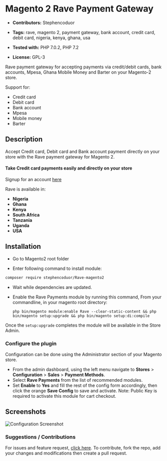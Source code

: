 # Magento 2 Rave Payment Gateway

 - **Contributors:** Stephencoduor

 - **Tags:** rave, magento 2, payment gateway, bank account, credit card, debit card, nigeria, kenya, ghana, usa
 - **Tested with:** PHP 7.0.2, PHP 7.2
 - **License:** GPL-3

Rave payment gateway for accepting payments via credit/debit cards, bank accounts, Mpesa, Ghana Mobile Money and Barter on your Magento-2 store.

Support for:

 - Credit card
 - Debit card
 - Bank account
 - Mpesa
 - Mobile money
 - Barter


## Description

Accept Credit card, Debit card and Bank account payment directly on your store with the Rave payment gateway for Magento 2.

#### Take Credit card payments easily and directly on your store

Signup for an account [here](https://rave.flutterwave.com)

Rave is available in:

* __Nigeria__
* __Ghana__
* __Kenya__
* __South Africa__
* __Tanzania__
* __Uganda__
* __USA__


## Installation

* Go to Magento2 root folder

* Enter following command to install module:

```bash
composer require stephencoduor/Rave-magento2
```

* Wait while dependencies are updated.

*  Enable the Rave Payments module by running this command,
   From your commandline, in your magento root directory:

   ```php bin/magento module:enable Rave --clear-static-content && php bin/magento setup:upgrade && php bin/magento setup:di:compile```

Once the `setup:upgrade` completes the module will be available in the Store Admin.



### Configure the plugin

Configuration can be done using the Administrator section of your Magento store.

* From the admin dashboard, using the left menu navigate to __Stores__ > __Configuration__ > __Sales__ > __Payment Methods__.
* Select __Rave Payments__ from the list of recommended modules.
* Set __Enable__ to __Yes__ and fill the rest of the config form accordingly, then click the orange __Save Config__ to save and activate.
  Note: Public Key is required to activate this module for cart checkout.

## Screenshots

![Configuration Screenshot](https://cloud.githubusercontent.com/assets/8383666/21956754/e5605eca-da87-11e6-855a-eddac6d33961.png)


### Suggestions / Contributions

For issues and feature request, [click here](https://github.com/stephencoduor/Rave-magento2/issues).
To contribute, fork the repo, add your changes and modifications then create a pull request.

